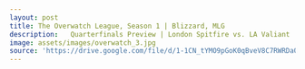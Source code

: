 ```yaml
---
layout: post
title: The Overwatch League, Season 1 | Blizzard, MLG  
description:   Quarterfinals Preview | London Spitfire vs. LA Valiant    
image: assets/images/overwatch_3.jpg
source: 'https://drive.google.com/file/d/1-1CN_tYMO9pGoK0qBveV8C7RWRDa0pBo/preview'
---
```



